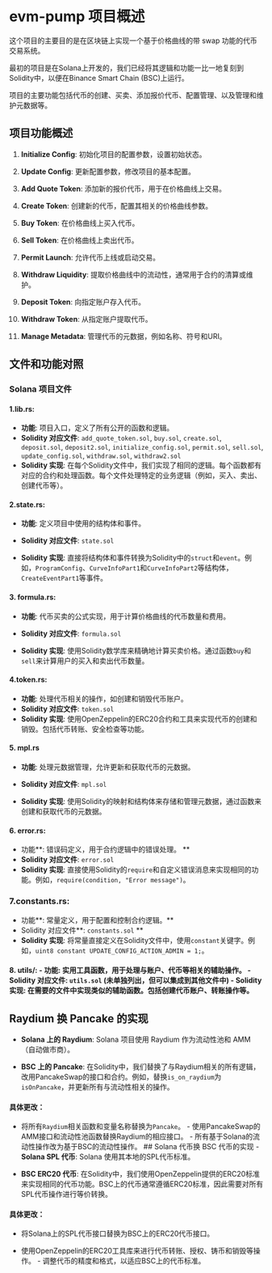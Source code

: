 # evm-pump 项目概述 

这个项目的主要目的是在区块链上实现一个基于价格曲线的带 swap 功能的代币交易系统。

最初的项目是在Solana上开发的，我们已经将其逻辑和功能一比一地复刻到Solidity中，以便在Binance Smart Chain (BSC)上运行。

项目的主要功能包括代币的创建、买卖、添加报价代币、配置管理、以及管理和维护元数据等。 

## 项目功能概述 

1. **Initialize Config**: 初始化项目的配置参数，设置初始状态。 

2. **Update Config**: 更新配置参数，修改项目的基本配置。
3. **Add Quote Token**: 添加新的报价代币，用于在价格曲线上交易。 
4. **Create Token**: 创建新的代币，配置其相关的价格曲线参数。 
5. **Buy Token**: 在价格曲线上买入代币。 
6. **Sell Token**: 在价格曲线上卖出代币。 
7. **Permit Launch**: 允许代币上线或启动交易。
8. **Withdraw Liquidity**: 提取价格曲线中的流动性，通常用于合约的清算或维护。 
9. **Deposit Token**: 向指定账户存入代币。
10. **Withdraw Token**: 从指定账户提取代币。
11. **Manage Metadata**: 管理代币的元数据，例如名称、符号和URI。  



## 文件和功能对照 

### Solana 项目文件 

#### 1.**lib.rs**:    

- **功能**: 项目入口，定义了所有公开的函数和逻辑。   
- **Solidity 对应文件**: `add_quote_token.sol`, `buy.sol`, `create.sol`, `deposit.sol`, `deposit2.sol`, `initialize_config.sol`, `permit.sol`, `sell.sol`, `update_config.sol`, `withdraw.sol`, `withdraw2.sol` 
- **Solidity 实现**: 在每个Solidity文件中，我们实现了相同的逻辑。每个函数都有对应的合约和处理函数。每个文件处理特定的业务逻辑（例如，买入、卖出、创建代币等）。



#### 2.**state.rs**:

- **功能**: 定义项目中使用的结构体和事件。

- **Solidity 对应文件**: `state.sol`  

- **Solidity 实现**: 直接将结构体和事件转换为Solidity中的`struct`和`event`。例如，`ProgramConfig`、`CurveInfoPart1`和`CurveInfoPart2`等结构体，`CreateEventPart1`等事件。

#### 3. **formula.rs**: 

- **功能**: 代币买卖的公式实现，用于计算价格曲线的代币数量和费用。

- **Solidity 对应文件**: `formula.sol`  
- **Solidity 实现**: 使用Solidity数学库来精确地计算买卖价格。通过函数`buy`和`sell`来计算用户的买入和卖出代币数量。 

#### 4.**token.rs**:  

- **功能**: 处理代币相关的操作，如创建和销毁代币账户。
- **Solidity 对应文件**: `token.sol`   
- **Solidity 实现**: 使用OpenZeppelin的ERC20合约和工具来实现代币的创建和销毁。包括代币转账、安全检查等功能。



#### 5. mpl.rs

- **功能**: 处理元数据管理，允许更新和获取代币的元数据。

- **Solidity 对应文件**: `mpl.sol`  
- **Solidity 实现**: 使用Solidity的映射和结构体来存储和管理元数据，通过函数来创建和获取代币的元数据。

#### 6. **error.rs**: 

- 功能**: 错误码定义，用于合约逻辑中的错误处理。  **
- **Solidity 对应文件**: `error.sol` 
- **Solidity 实现**: 直接使用Solidity的`require`和自定义错误消息来实现相同的功能。例如，`require(condition, "Error message")`。

### 7.**constants.rs**:  

- 功能**: 常量定义，用于配置和控制合约逻辑。**
- Solidity 对应文件**: `constants.sol` **
- **Solidity 实现**: 将常量直接定义在Solidity文件中，使用`constant`关键字。例如，`uint8 constant UPDATE_CONFIG_ACTION_ADMIN = 1;`。

#### 8. **utils/**:   - **功能**: 实用工具函数，用于处理与账户、代币等相关的辅助操作。   - **Solidity 对应文件**: `utils.sol` (未单独列出，但可以集成到其他文件中)   - **Solidity 实现**: 在需要的文件中实现类似的辅助函数。包括创建代币账户、转账操作等。

## Raydium 换 Pancake 的实现

- **Solana 上的 Raydium**: Solana 项目使用 Raydium 作为流动性池和 AMM（自动做市商）。

- **BSC 上的 Pancake**: 在Solidity中，我们替换了与Raydium相关的所有逻辑，改用PancakeSwap的接口和合约。例如，替换`is_on_raydium`为`isOnPancake`，并更新所有与流动性相关的操作。

#### 具体更改：

 - 将所有`Raydium`相关函数和变量名称替换为`Pancake`。 - 使用PancakeSwap的AMM接口和流动性池函数替换Raydium的相应接口。 - 所有基于Solana的流动性操作改为基于BSC的流动性操作。 ## Solana 代币换 BSC 代币的实现 - **Solana SPL 代币**: Solana 使用其本地的SPL代币标准。

 - **BSC ERC20 代币**: 在Solidity中，我们使用OpenZeppelin提供的ERC20标准来实现相同的代币功能。BSC上的代币通常遵循ERC20标准，因此需要对所有SPL代币操作进行等价转换。

####  具体更改：

 - 将Solana上的SPL代币接口替换为BSC上的ERC20代币接口。

 - 使用OpenZeppelin的ERC20工具库来进行代币转账、授权、铸币和销毁等操作。 - 调整代币的精度和格式，以适应BSC上的代币标准。
